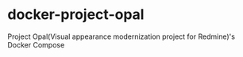 # docker-project-opal
Project Opal(Visual appearance modernization project for Redmine)'s Docker Compose
